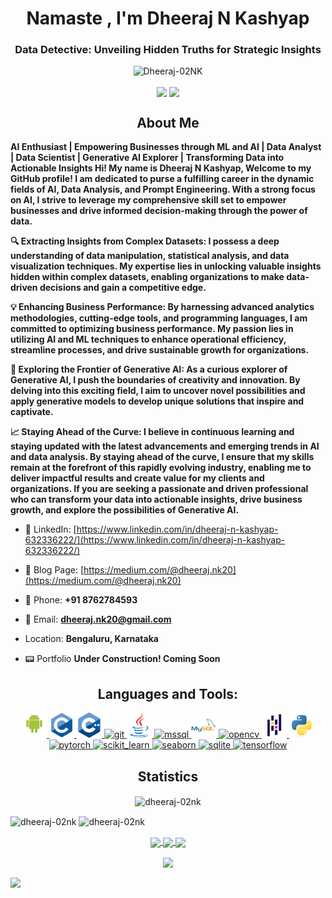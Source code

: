 <h1 align="center">Namaste , I'm Dheeraj N Kashyap
<h3 align="center">Data Detective: Unveiling Hidden Truths for Strategic Insights</h3></h1>

<p align="center"> <img src="https://komarev.com/ghpvc/?username=Dheeraj-02NK&label=Profile%20views&color=0e75b6&style=flat" alt="Dheeraj-02NK" height="30em"/> </p>
<p align="center"><img align="center" src="http://github-profile-summary-cards.vercel.app/api/cards/profile-details?username=Dheeraj-02NK&theme=github" height="190em" />
 <img align="center" src="http://github-profile-summary-cards.vercel.app/api/cards/repos-per-language?username=Dheeraj-02NK&theme=github" height="190em" /></p>

<h2 align="center">About Me</h2>
 
 **AI Enthusiast | Empowering Businesses through ML and AI | Data Analyst | Data Scientist | Generative AI Explorer | Transforming Data into Actionable Insights Hi! My name is Dheeraj N Kashyap, Welcome to my GitHub profile! I am dedicated to purse a fulfilling career in the dynamic fields of AI, Data Analysis, and Prompt Engineering. With a strong focus on AI, I strive to leverage my comprehensive skill set to empower businesses and drive informed decision-making through the power of data.**
 
 **🔍 Extracting Insights from Complex Datasets: I possess a deep understanding of data manipulation, statistical analysis, and data visualization techniques. My expertise lies in unlocking valuable insights hidden within complex datasets, enabling organizations to make data-driven decisions and gain a competitive edge.**
 
 **💡 Enhancing Business Performance: By harnessing advanced analytics methodologies, cutting-edge tools, and programming languages, I am committed to optimizing business performance. My passion lies in utilizing AI and ML techniques to enhance operational efficiency, streamline processes, and drive sustainable growth for organizations.**
 
 **🚀 Exploring the Frontier of Generative AI: As a curious explorer of Generative AI, I push the boundaries of creativity and innovation. By delving into this exciting field, I aim to uncover novel possibilities and apply generative models to develop unique solutions that inspire and captivate.**
 
 **📈 Staying Ahead of the Curve: I believe in continuous learning and staying updated with the latest advancements and emerging trends in AI and data analysis. By staying ahead of the curve, I ensure that my skills remain at the forefront of this rapidly evolving industry, enabling me to deliver impactful results and create value for my clients and organizations. If you are seeking a passionate and driven professional who can transform your data into actionable insights, drive business growth, and explore the possibilities of Generative AI.**


- 🔗 LinkedIn: [https://www.linkedin.com/in/dheeraj-n-kashyap-632336222/](https://www.linkedin.com/in/dheeraj-n-kashyap-632336222/)

- 📝 Blog Page: [https://medium.com/@dheeraj.nk20](https://medium.com/@dheeraj.nk20)

- 📲 Phone: **+91 8762784593**

- 📧 Email: **dheeraj.nk20@gmail.com**

- Location: **Bengaluru, Karnataka**

- 📟 Portfolio **Under Construction! Coming Soon**

<h2 align="center">Languages and Tools:</h2>
<p align="center"> <a href="https://developer.android.com" target="_blank" rel="noreferrer"> <img src="https://raw.githubusercontent.com/devicons/devicon/master/icons/android/android-original-wordmark.svg" alt="android" width="40" height="40"/> </a> <a href="https://www.cprogramming.com/" target="_blank" rel="noreferrer"> <img src="https://raw.githubusercontent.com/devicons/devicon/master/icons/c/c-original.svg" alt="c" width="40" height="40"/> </a> <a href="https://www.w3schools.com/cpp/" target="_blank" rel="noreferrer"> <img src="https://raw.githubusercontent.com/devicons/devicon/master/icons/cplusplus/cplusplus-original.svg" alt="cplusplus" width="40" height="40"/> </a> <a href="https://git-scm.com/" target="_blank" rel="noreferrer"> <img src="https://www.vectorlogo.zone/logos/git-scm/git-scm-icon.svg" alt="git" width="40" height="40"/> </a> <a href="https://www.java.com" target="_blank" rel="noreferrer"> <img src="https://raw.githubusercontent.com/devicons/devicon/master/icons/java/java-original.svg" alt="java" width="40" height="40"/> </a> <a href="https://www.microsoft.com/en-us/sql-server" target="_blank" rel="noreferrer"> <img src="https://www.svgrepo.com/show/303229/microsoft-sql-server-logo.svg" alt="mssql" width="40" height="40"/> </a> <a href="https://www.mysql.com/" target="_blank" rel="noreferrer"> <img src="https://raw.githubusercontent.com/devicons/devicon/master/icons/mysql/mysql-original-wordmark.svg" alt="mysql" width="40" height="40"/> </a> <a href="https://opencv.org/" target="_blank" rel="noreferrer"> <img src="https://www.vectorlogo.zone/logos/opencv/opencv-icon.svg" alt="opencv" width="40" height="40"/> </a> <a href="https://pandas.pydata.org/" target="_blank" rel="noreferrer"> <img src="https://raw.githubusercontent.com/devicons/devicon/2ae2a900d2f041da66e950e4d48052658d850630/icons/pandas/pandas-original.svg" alt="pandas" width="40" height="40"/> </a> <a href="https://www.python.org" target="_blank" rel="noreferrer"> <img src="https://raw.githubusercontent.com/devicons/devicon/master/icons/python/python-original.svg" alt="python" width="40" height="40"/> </a> <a href="https://pytorch.org/" target="_blank" rel="noreferrer"> <img src="https://www.vectorlogo.zone/logos/pytorch/pytorch-icon.svg" alt="pytorch" width="40" height="40"/> </a> <a href="https://scikit-learn.org/" target="_blank" rel="noreferrer"> <img src="https://upload.wikimedia.org/wikipedia/commons/0/05/Scikit_learn_logo_small.svg" alt="scikit_learn" width="40" height="40"/> </a> <a href="https://seaborn.pydata.org/" target="_blank" rel="noreferrer"> <img src="https://seaborn.pydata.org/_images/logo-mark-lightbg.svg" alt="seaborn" width="40" height="40"/> </a> <a href="https://www.sqlite.org/" target="_blank" rel="noreferrer"> <img src="https://www.vectorlogo.zone/logos/sqlite/sqlite-icon.svg" alt="sqlite" width="40" height="40"/> </a> <a href="https://www.tensorflow.org" target="_blank" rel="noreferrer"> <img src="https://www.vectorlogo.zone/logos/tensorflow/tensorflow-icon.svg" alt="tensorflow" width="40" height="40"/> </a> </p>

<h2 align="center">Statistics</h2>
<div> 
<p align="center"><img align="center" src="https://github-readme-stats.vercel.app/api/top-langs?username=dheeraj-02nk&show_icons=true&locale=en&layout=compact" alt="dheeraj-02nk" /></p>
<p><img align="center" src="https://github-readme-stats.vercel.app/api?username=dheeraj-02nk&show_icons=true&locale=en" alt="dheeraj-02nk" />
 <img align="center" src="https://github-readme-streak-stats.herokuapp.com/?user=dheeraj-02nk&" alt="dheeraj-02nk" /></p>
<a href="https://github.com/Dheeraj-02NK">
<p align="center"><img align="center" src="http://github-profile-summary-cards.vercel.app/api/cards/stats?username=Dheeraj-02NK&theme=github" height="180em" />
<img align="center" src="http://github-profile-summary-cards.vercel.app/api/cards/most-commit-language?username=Dheeraj-02NK&theme=github" height="180em" />
<img align="center" src="http://github-profile-summary-cards.vercel.app/api/cards/repos-per-language?username=Dheeraj-02NK&theme=github" height="180em" /></p>
<p align="center"><img align="center" src="http://github-profile-summary-cards.vercel.app/api/cards/productive-time?username=Dheeraj-02NK&theme=github" height="180em" /></p>
<img align="center" src="https://github-readme-activity-graph.vercel.app/graph?username=Dheeraj-02NK&theme=github-light"/>
</div>


